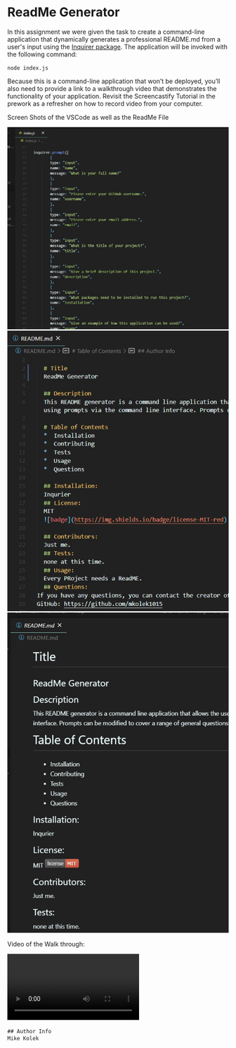
  # ReadMe Generator

In this assignment we were given the task to create a command-line application that dynamically generates a professional README.md from a user's input using the [Inquirer package](https://www.npmjs.com/package/inquirer). The application will be invoked with the following command:

```
node index.js
```

Because this is a command-line application that won’t be deployed, you’ll also need to provide a link to a walkthrough video that demonstrates the functionality of your application. Revisit the Screencastify Tutorial in the prework as a refresher on how to record video from your computer.

Screen Shots of the VSCode as well as the ReadMe File

![Questions Prompt](https://github.com/mkolek1015/A9_ReadMe-Generator/blob/main/assets/Question%20Prompts.jpg)
![ReadMe Markdown preview!](https://github.com/mkolek1015/A9_ReadMe-Generator/blob/main/assets/ReadMe%20Markdown.jpg)
![ReadMe Preview!](https://github.com/mkolek1015/A9_ReadMe-Generator/blob/main/assets/ReadMe%20Preview.jpg)

Video of the Walk through:

![Video Walk through](https://github.com/mkolek1015/A9_ReadMe-Generator/blob/main/ReadMe%20Generator%20Demo.mp4)




```
## Author Info
Mike Kolek


